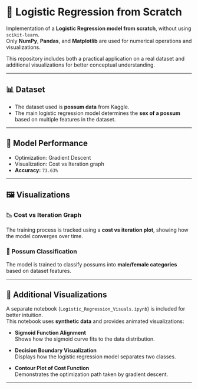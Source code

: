 # 🔐 Logistic Regression from Scratch

Implementation of a **Logistic Regression model from scratch**, without using `scikit-learn`.  
Only **NumPy**, **Pandas**, and **Matplotlib** are used for numerical operations and visualizations.

This repository includes both a practical application on a real dataset and additional visualizations for better conceptual understanding.

---

## 📊 Dataset
- The dataset used is **possum data** from Kaggle.  
- The main logistic regression model determines the **sex of a possum** based on multiple features in the dataset.  

---

## 🚀 Model Performance
- Optimization: Gradient Descent  
- Visualization: Cost vs Iteration graph  
- **Accuracy:** `73.63%`  

---

## 🖼️ Visualizations

### 📉 Cost vs Iteration Graph
The training process is tracked using a **cost vs iteration plot**, showing how the model converges over time.

### 🐾 Possum Classification
The model is trained to classify possums into **male/female categories** based on dataset features.

---

## 📂 Additional Visualizations
A separate notebook (`Logistic_Regression_Visuals.ipynb`) is included for better intuition.  
This notebook uses **synthetic data** and provides animated visualizations:

- **Sigmoid Function Alignment**  
  Shows how the sigmoid curve fits to the data distribution.

- **Decision Boundary Visualization**  
  Displays how the logistic regression model separates two classes.

- **Contour Plot of Cost Function**  
  Demonstrates the optimization path taken by gradient descent.

---
